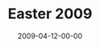 ---
layout: message
category: message
series: "Reset"
title: "Easter 2009"
date: 2009-04-12-00-00
message_id: 557
audio: "http://s3.amazonaws.com/crossroads-media/messages/audio/Easter09.mp3"
audio-duration: "37:07"
description: "Brian Tome discusses why the resurrection of Jesus is significant and why it must be dealt with."
video: "http://s3.amazonaws.com/crossroads-media/messages/video/Easter09.mp4"
video-duration: "37:07"
video-image: "http://s3.amazonaws.com/crossroads-media/images/Easter09-still.jpg"
program: "http://s3.amazonaws.com/crossroads-media/documents/0411_12Program.pdf"
explicit: false
---
